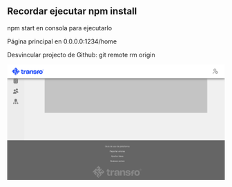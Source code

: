 ## Recordar ejecutar npm install

npm start en consola para ejecutarlo

Página principal en 0.0.0.0:1234/home

Desvincular projecto de Github: git remote rm origin

![Blank project transfo](./src/public/images/transfo-blank-project.png)